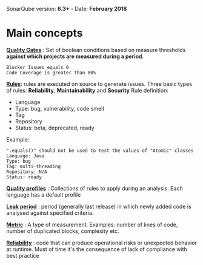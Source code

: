  SonarQube version: __6.3+__ - Date: __February 2018__

# Main concepts

<u>**Quality Gates**</u> : Set of boolean conditions based on measure thresholds 
**against which projects are measured during a period**. 

```
Blocker Issues equals 0
Code Coverage is greater than 80%
```

<u>**Rules**</u>: rules are executed on source to generate issues. Three basic types of rules: **Reliability**, **Maintainability** and **Security**
Rule definition:

- Language
- Type: bug, vulnerability, code smell
- Tag
- Repository
- Status: beta, deprecated, ready

Example:
```
".equals()" should not be used to test the values of "Atomic" classes
Language: Java
Type: bug
Tag: multi-threading
Repository: N/A
Status: ready
```

<u>**Quality profiles**</u> : Collections of rules to apply during an analysis.
Each language has a default profile

<u>**Leak period**</u> :  period (generally last release) in which newly added code is analysed against specified criteria.

<u>**Metric**</u> : A type of measurement. Examples: number of lines of code, number of duplicated blocks, complexity etc.

<u>**Reliability**</u> : code that can produce operational risks or unexpected behavior at runtime. Must of time it's the consequence of lack of compliance with best practice 

